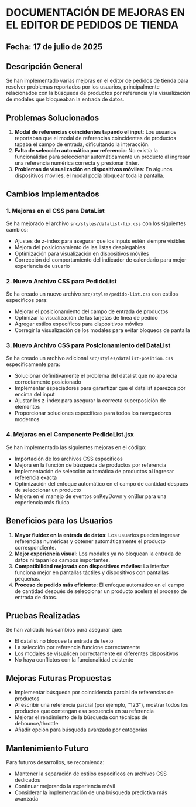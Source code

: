 # DOCUMENTACIÓN DE MEJORAS EN EL EDITOR DE PEDIDOS DE TIENDA

## Fecha: 17 de julio de 2025

## Descripción General
Se han implementado varias mejoras en el editor de pedidos de tienda para resolver problemas reportados por los usuarios, principalmente relacionados con la búsqueda de productos por referencia y la visualización de modales que bloqueaban la entrada de datos.

## Problemas Solucionados
1. **Modal de referencias coincidentes tapando el input**: Los usuarios reportaban que el modal de referencias coincidentes de productos tapaba el campo de entrada, dificultando la interacción.
2. **Falta de selección automática por referencia**: No existía la funcionalidad para seleccionar automáticamente un producto al ingresar una referencia numérica correcta y presionar Enter.
3. **Problemas de visualización en dispositivos móviles**: En algunos dispositivos móviles, el modal podía bloquear toda la pantalla.

## Cambios Implementados

### 1. Mejoras en el CSS para DataList
Se ha mejorado el archivo `src/styles/datalist-fix.css` con los siguientes cambios:
- Ajustes de z-index para asegurar que los inputs estén siempre visibles
- Mejora del posicionamiento de las listas desplegables
- Optimización para visualización en dispositivos móviles
- Corrección del comportamiento del indicador de calendario para mejor experiencia de usuario

### 2. Nuevo Archivo CSS para PedidoList
Se ha creado un nuevo archivo `src/styles/pedido-list.css` con estilos específicos para:
- Mejorar el posicionamiento del campo de entrada de productos
- Optimizar la visualización de las tarjetas de línea de pedido
- Agregar estilos específicos para dispositivos móviles
- Corregir la visualización de los modales para evitar bloqueos de pantalla

### 3. Nuevo Archivo CSS para Posicionamiento del DataList
Se ha creado un archivo adicional `src/styles/datalist-position.css` específicamente para:
- Solucionar definitivamente el problema del datalist que no aparecía correctamente posicionado
- Implementar espaciadores para garantizar que el datalist aparezca por encima del input
- Ajustar los z-index para asegurar la correcta superposición de elementos
- Proporcionar soluciones específicas para todos los navegadores modernos

### 4. Mejoras en el Componente PedidoList.jsx
Se han implementado las siguientes mejoras en el código:
- Importación de los archivos CSS específicos
- Mejora en la función de búsqueda de productos por referencia
- Implementación de selección automática de productos al ingresar referencia exacta
- Optimización del enfoque automático en el campo de cantidad después de seleccionar un producto
- Mejora en el manejo de eventos onKeyDown y onBlur para una experiencia más fluida

## Beneficios para los Usuarios
1. **Mayor fluidez en la entrada de datos**: Los usuarios pueden ingresar referencias numéricas y obtener automáticamente el producto correspondiente.
2. **Mejor experiencia visual**: Los modales ya no bloquean la entrada de datos ni tapan los campos importantes.
3. **Compatibilidad mejorada con dispositivos móviles**: La interfaz funciona mejor en pantallas táctiles y dispositivos con pantallas pequeñas.
4. **Proceso de pedido más eficiente**: El enfoque automático en el campo de cantidad después de seleccionar un producto acelera el proceso de entrada de datos.

## Pruebas Realizadas
Se han validado los cambios para asegurar que:
- El datalist no bloquee la entrada de texto
- La selección por referencia funcione correctamente
- Los modales se visualicen correctamente en diferentes dispositivos
- No haya conflictos con la funcionalidad existente

## Mejoras Futuras Propuestas
- Implementar búsqueda por coincidencia parcial de referencias de productos
- Al escribir una referencia parcial (por ejemplo, "123"), mostrar todos los productos que contengan esa secuencia en su referencia
- Mejorar el rendimiento de la búsqueda con técnicas de debounce/throttle
- Añadir opción para búsqueda avanzada por categorías

## Mantenimiento Futuro
Para futuros desarrollos, se recomienda:
- Mantener la separación de estilos específicos en archivos CSS dedicados
- Continuar mejorando la experiencia móvil
- Considerar la implementación de una búsqueda predictiva más avanzada

